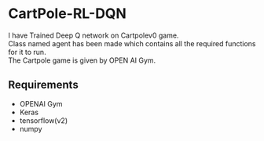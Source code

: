 # CartPole-RL-DQN
I have Trained Deep Q network on Cartpolev0 game.<br>
Class named agent has been made which contains all the required functions for it to run.<br>
The Cartpole game is given by OPEN AI Gym.
## Requirements
- OPENAI Gym
- Keras
- tensorflow(v2)
- numpy
